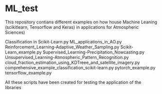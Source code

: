 # ML_test

This repository contians different examples on how house Machine Leaning (scikitlearn, Tensorflow and Keras) in applications for Atmospheric Sciences)

Classification in Scikit-Learn.py
ML_applications_in_AO.py
Reinforcement_Learning-Adaptive_Weather_Sampling.py
Scikit-Learn_example.py
Supervised_Learning-Precipitation_Nowcasting.py
Unsupervised_Learning-Atmospheric_Pattern_Recognition.py
cloud_fraction_estimation_using_KDTreee_and_satellite_imagery.py
comprehensive_example_classification_scikit-learn.py
pytorch_example.py
tensorflow_example.py

All these scripts have been created for testing the application of the libraries
